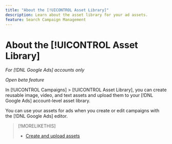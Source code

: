 ```yaml
---
title: "About the [!UICONTROL Asset Library]"
description: Learn about the asset library for your ad assets.
feature: Search Campaign Management
---
```

# About the [!UICONTROL Asset Library]

<!-- Combine with "Create" page into one page? -->

*For [!DNL Google Ads] accounts only*

*Open beta feature*

In [!UICONTROL Campaigns] > [!UICONTROL Asset Library], you can create reusable image, video, and text assets and upload them to your [!DNL Google Ads] account-level asset library.

You can use your assets for ads when you create or edit campaigns with the [!DNL Google Ads] editor.

>[!MORELIKETHIS]
>
>* [Create and upload assets](/help/search-social-commerce/campaign-management/asset-library/asset-create.md)
